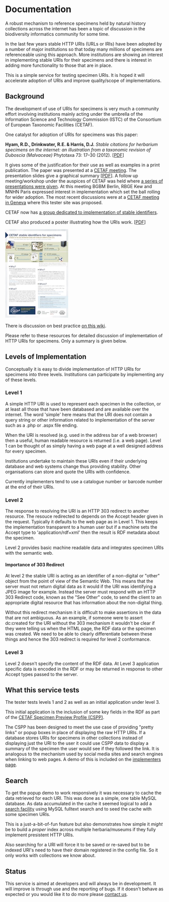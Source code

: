 
# Documentation

A robust mechanism to reference specimens held by natural history collections across the internet has been a topic of discussion in the biodiversity informatics community for some time.

In the last few years stable HTTP URIs (URLs or IRIs) have been adopted by a number of major institutions so that
today many millions of specimens are referenceable using this approach.
More institutions are showing an interest in implementing stable URIs for their specimens and there is
interest in adding more functionality to those that are in place.

This is a simple service for testing specimen URIs. It is hoped it will accelerate adoption of URIs
and improve quality/scope of implementations.

## Background

The development of use of URIs for specimens is very much a community effort involving
institutions mainly acting under the umbrella of the Information Science and
Technology Commission (ISTC) of the Consortium of European Taxonomic Facilities (CETAF).

One catalyst for adoption of URIs for specimens was this paper:

**Hyam, R.D., Drinkwater, R.E. & Harris, D.J.** *Stable citations for herbarium specimens on the internet: an illustration from a taxonomic revision of Duboscia (Malvaceae)*
Phytotaxa 73: 17–30 (2012). [[PDF](http://www.mapress.com/phytotaxa/content/2012/f/pt00073p030.pdf)]

It gives some of the justification for their use as well as examples in a print publication. The paper was presented at a [CETAF meeting](http://stories.rbge.org.uk/archives/1377).
The presentation slides give a graphical summary [[PDF](http://stories.rbge.org.uk/wp-content/uploads/2013/03/specimen_id_presentation_01.pdf)].
A follow up meeting/workshop under the auspices of CETAF was held where [a series of presentations were given](http://stories.rbge.org.uk/archives/3846).
At this meeting BGBM Berlin, RBGE Kew and MNHN Paris expressed interest in implementation which set the ball rolling for wider adoption.
The most recent discussions were at a [CETAF meeting in Geneva](http://cetafidentifiers.biowikifarm.net/wiki/Geneva_meeting) where this tester site was proposed.

CETAF now has [a group dedicated to implementation of stable identifiers](http://cetaf.org/cetaf-stable-identifiers).

CETAF also produced a poster illustrating how the URIs work. [[PDF](http://cetaf.org/sites/default/files/cetaf-istc_stable_identifiers_poster50x70.pdf)]

[![CETAF Poster](/images/cetaf-istc_stable_identifiers_poster50x70.jpg)](http://cetaf.org/sites/default/files/cetaf-istc_stable_identifiers_poster50x70.pdf)

There is discussion on best practice [on this wiki](http://wiki.pro-ibiosphere.eu/wiki/Best_practices_for_stable_URIs).

Please refer to these resources for detailed discussion of implementation of HTTP URIs for specimens. Only a summary is given below.

## Levels of Implementation

Conceptually it is easy to divide implementation of HTTP URIs for specimens into
three levels. Institutions can participate by implementing any of these levels.

### Level 1

A simple HTTP URI is used to represent each specimen in the collection, or at least all those that have been databased and are available over the internet.
The word 'simple' here means that the URI does not contain a query string or other information related to implementation of the server such as a .php or .aspx file ending.

When the URI is resolved (e.g. used in the address bar of a web browser) then a useful, human readable resource is returned (i.e. a web page). Level 1 can be thought of as simply having a web page at a well designed address for every specimen.

Institutions undertake to maintain these URIs even if their underlying database and web systems change thus providing stability. 
Other organisations can store and quote the URIs with confidence.

Currently implementers tend to use a catalogue number or barcode number at the end of their URIs.

### Level 2

The response to resolving the URI is an HTTP 303 redirect to another resource.
The resouce redirected to depends on the Accept header given in the request. Typically
it defaults to the web page as in Level 1.
This keeps the implementation transparent to a human user but if a machine sets the
Accept type to 'application/rdf+xml' then the result is RDF metadata about the specimen.

Level 2 provides basic machine readable data and integrates specimen URIs with the semantic web.

#### Importance of 303 Redirect

At level 2 the stable URI is acting as an identifier of a non-digital or "other" object from the point of view of the Semantic Web.
This means that the server must not return digital data as it would if the URI was identifying a JPEG image for example.
Instead the server must respond with an HTTP 303 Redirect code, known as the "See Other" code, to send the client to an appropriate digital 
resource that has information about the non-digital thing.

Without this redirect mechanism it is difficult to make assertions in the data that are not ambiguous.
As an example, if someone were to assert dc:created for the URI without the 303 mechanism it wouldn’t be clear
if they were telling us when the HTML page, the RDF data or the specimen was created.
We need to be able to clearly differentiate between these things and hence
the 303 redirect is required for level 2 conformance.

### Level 3

Level 2 doesn't specify the content of the RDF data. At Level 3 application specific
data is encoded in the RDF or may be returned in response to other Accept types
passed to the server.

## What this service tests

The tester tests levels 1 and 2 as well as an initial application under level 3.

This initial application is the inclusion of some key fields in the RDF as part of
the [CETAF Specimen Preview Profile (CSPP)](http://cetafidentifiers.biowikifarm.net/wiki/CSPP).

The CSPP has been designed to meet the use case of providing "pretty links" or 
popup boxes in place of displaying the raw HTTP URIs. If a database stores
URIs for specimens in other collections instead of displaying just the URI
to the user it could use CSPP data to display a summary of the specimen 
the user would see if they followed the link. It is analogous to the 
mechanism used by social media sites and search engines when linking to web
pages. A demo of this is included on the [implementers page](md.php?q=implementers).

<a name="search"></a>
## Search ##

To get the popup demo to work responsively it was necessary to cache the data retrieved 
for each URI. This was done as a simple, one table MySQL database. As data 
accumulated in the cache it seemed logical to add a [search facility](search.php) using 
MySQL fulltext search and to seed the cache with some specimen URIs.

This is a just-a-bit-of-fun feature but also demonstrates how simple it *might* 
be to build a _proper_ index across multiple herbaria/museums if they
fully implement presistent HTTP URIs.

Also searching for a URI will force it to be saved or re-saved but to be
indexed URI's need to have their domain registered in the config file. So it only
works with collections we know about.

## Status

This service is aimed at developers and will always be in development.
It will improve is through use and the reporting of bugs.
If it doesn't behave as expected or you would like
it to do more please [contact us](/md.php?q=contact).


